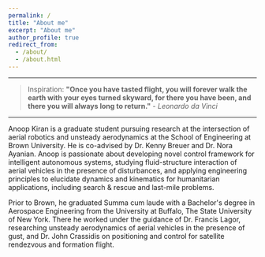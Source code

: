 ```yaml
---
permalink: /
title: "About me"
excerpt: "About me"
author_profile: true
redirect_from: 
  - /about/
  - /about.html
---
```


---

> Inspiration: **"Once you have tasted flight, you will forever walk the earth with your eyes turned skyward, for there you have been, and there you will always long to return."** - *Leonardo da Vinci*

---
Anoop Kiran is a graduate student pursuing research at the intersection of aerial robotics and unsteady aerodynamics at the School of Engineering at Brown University. He is co-advised by Dr. Kenny Breuer and Dr. Nora Ayanian. Anoop is passionate about developing novel control framework for intelligent autonomous systems, studying fluid-structure interaction of aerial vehicles in the presence of disturbances, and applying engineering principles to elucidate dynamics and kinematics for humanitarian applications, including search & rescue and last-mile problems. 

Prior to Brown, he graduated Summa cum laude with a Bachelor's degree in Aerospace Engineering from the University at Buffalo, The State University of New York. There he worked under the guidance of Dr. Francis Lagor, researching unsteady aerodynamics of aerial vehicles in the presence of gust, and Dr. John Crassidis on positioning and control for satellite rendezvous and formation flight.
